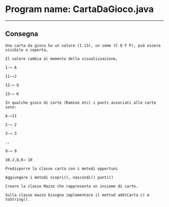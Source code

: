 # Program name: CartaDaGioco.java
---

## Consegna
    Una carta da gioco ha un valore (1 13), un seme (C Q F P), può essere visibile o coperta,

    Il valore cambia al momento della visualizzazione,

    1-→ A

    11-→J

    12-→ Q

    13-→ K

    In qualche gioco di carte (Ramino etc) i punti associati alle carte sono:

    A-→11

    2-→ 2

    3-→ 3

    ..

    9-→ 9

    10,J,Q,K→ 10

    Predisporre la classe carta con i metodi opportuni

    Aggiungere i metodi scopri(), nascondi() punti()

    Creare la classe Mazzo che rappresenta un insieme di carte.

    Sulla classe mazzo bisogna implementare il mettod add(Carta c) e toString().
